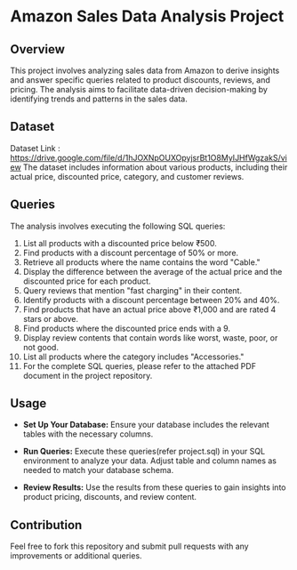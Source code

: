 # Amazon Sales Data Analysis Project
## Overview
This project involves analyzing sales data from Amazon to derive insights and answer specific queries related to product discounts, reviews, and pricing. The analysis aims to facilitate data-driven decision-making by identifying trends and patterns in the sales data.

## Dataset
Dataset Link : https://drive.google.com/file/d/1hJOXNpOUXOpyjsrBt1O8MyIJHfWgzakS/view The dataset includes information about various products, including their actual price, discounted price, category, and customer reviews.

## Queries
The analysis involves executing the following SQL queries:

1. List all products with a discounted price below ₹500.
2. Find products with a discount percentage of 50% or more.
3. Retrieve all products where the name contains the word "Cable."
4. Display the difference between the average of the actual price and the discounted price for each product.
5. Query reviews that mention "fast charging" in their content.
6. Identify products with a discount percentage between 20% and 40%.
7. Find products that have an actual price above ₹1,000 and are rated 4 stars or above.
8. Find products where the discounted price ends with a 9.
9. Display review contents that contain words like worst, waste, poor, or not good.
10. List all products where the category includes "Accessories."
11. For the complete SQL queries, please refer to the attached PDF document in the project repository.

## Usage
- **Set Up Your Database:** Ensure your database includes the relevant tables with the necessary columns.

- **Run Queries:** Execute these queries(refer project.sql) in your SQL environment to analyze your data. Adjust table and column names as needed to match your database schema.

- **Review Results:** Use the results from these queries to gain insights into product pricing, discounts, and review content.

## Contribution
Feel free to fork this repository and submit pull requests with any improvements or additional queries.
